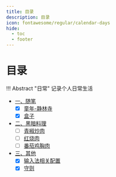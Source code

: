 ```yaml
---
title: 目录
description: 目录
icon: fontawesome/regular/calendar-days
hide:
  - toc
  - footer
---
```


# 目录

!!! Abstract "日常"
    记录个人日常生活

- <a class="navigation" href="随笔/">一、随笔</a>
    - [x] <a class="navigation" href="随笔/童年-静林寺/">童年-静林寺</a>
    - [x] <a class="navigation" href="随笔/盒子/">盒子</a>
- <a class="navigation" href="厨艺/">二、黑暗料理</a>
    - [ ] <a class="navigation" href="厨艺/青椒炒肉/">青椒炒肉</a>
    - [ ] <a class="navigation" href="厨艺/红烧肉/">红烧肉</a>
    - [ ] <a class="navigation" href="厨艺/番茄鸡胸肉/">番茄鸡胸肉</a>
- <a class="navigation" href="其他/">三、其他</a>
    - [x] <a class="navigation" href="其他/输入法相关配置/">输入法相关配置</a>
    - [x] <a class="navigation" href="其他/守则/">守则</a>